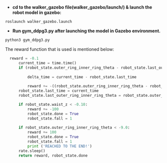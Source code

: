 - **cd to the walker_gazebo file(walker_gazebo/launch/) & launch the robot model in gazebo:**
```
roslaunch walker_gazebo.launch
```
- **Run gym_ddpg3.py after launching the model in Gazebo environment.**
```
python3 gym_ddpg3.py
```
The reward function that is used is mentioned below:
```python 
  reward = -0.1 
      current_time = time.time()
      if (robot_state.outer_ring_inner_ring_theta - robot_state.last_outer_ring_inner_ring_theta) <= -0.09: 
         
          delta_time = current_time - robot_state.last_time
       
          reward += -((robot_state.outer_ring_inner_ring_theta - robot_state.last_outer_ring_inner_ring_theta))*10
      robot_state.last_time = current_time   
      robot_state.last_outer_ring_inner_ring_theta = robot_state.outer_ring_inner_ring_theta

      if robot_state.waist_z < -0.10: 
          reward += -100
          robot_state.done = True
          robot_state.fall = 1
  
      if robot_state.outer_ring_inner_ring_theta < -9.0:
          reward += 100
          robot_state.done = True
          robot_state.fall = 1
          print ('REACHED TO THE END!')
      rate.sleep()
      return reward, robot_state.done
 ```
